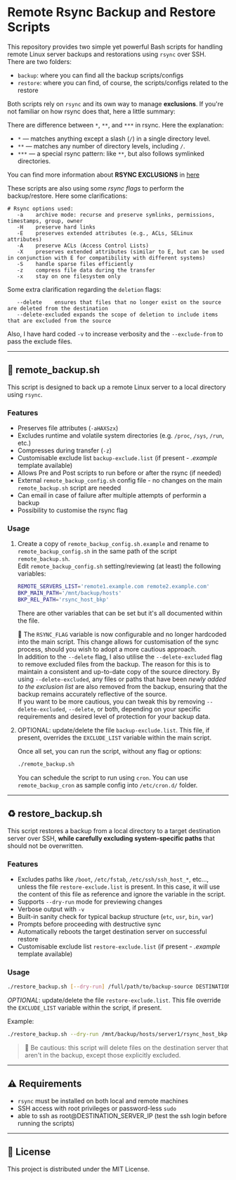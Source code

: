 # Remote Rsync Backup and Restore Scripts

This repository provides two simple yet powerful Bash scripts for handling remote Linux server backups and restorations using `rsync` over SSH.  
There are two folders:  

- `backup`: where you can find all the backup scripts/configs
- `restore`: where you can find, of course, the scripts/configs related to the restore  

Both scripts rely on `rsync` and its own way to manage **exclusions**. If you're not familiar on how rsync does that, here a little summary:  

There are difference between `*`, `**`, and `***` in rsync. Here the explanation:

- `*` — matches anything except a slash (`/`) in a single directory level.
- `**` — matches any number of directory levels, including `/`.
- `***` — a special rsync pattern: like `**`, but also follows symlinked directories.

You can find more information about **RSYNC EXCLUSIONS** in [here](rsync_exclusions.md)

These scripts are also using some *rsync flags* to perform the backup/restore. Here some clarifications:  

```
# Rsync options used:
   -a    archive mode: recurse and preserve symlinks, permissions, timestamps, group, owner
   -H    preserve hard links
   -E    preserves extended attributes (e.g., ACLs, SELinux attributes)
   -A    preserve ACLs (Access Control Lists)
   -X    preserves extended attributes (similar to E, but can be used in conjunction with E for compatibility with different systems)
   -S    handle sparse files efficiently
   -z    compress file data during the transfer
   -x    stay on one filesystem only
```

Some extra clarification regarding the `deletion` flags:
```
   --delete    ensures that files that no longer exist on the source are deleted from the destination
   --delete-excluded expands the scope of deletion to include items that are excluded from the source 
```


Also, I have hard coded `-v` to increase verbosity and the `--exclude-from` to pass the exclude files.  

---

## 🔄 remote_backup.sh

This script is designed to back up a remote Linux server to a local directory using `rsync`.  

### Features

- Preserves file attributes (`-aHAXSzx`)
- Excludes runtime and volatile system directories (e.g. `/proc`, `/sys`, `/run`, etc.)
- Compresses during transfer (`-z`)
- Customisable exclude list `backup-exclude.list` (if present - *.example* template available)
- Allows Pre and Post scripts to run before or after the rsync (if needed)
- External `remote_backup_config.sh` config file - no changes on the main `remote_backup.sh` script are needed
- Can email in case of failure after multiple attempts of performin a backup
- Possibility to customise the rsync flag 


### Usage

1. Create a copy of `remote_backup_config.sh.example` and rename to `remote_backup_config.sh` in the same path of the script `remote_backup.sh`.  
    Edit `remote_backup_config.sh` setting/reviewing (at least) the following variables:

    ```bash
    REMOTE_SERVERS_LIST='remote1.example.com remote2.example.com'
    BKP_MAIN_PATH='/mnt/backup/hosts'
    BKP_REL_PATH='rsync_host_bkp'
    ```
    There are other variables that can be set but it's all documented within the file.  

    🛑 The `RSYNC_FLAG` variable is now configurable and no longer hardcoded into the main script. This change allows for customisation of the sync process, should you wish to adopt a more cautious approach.  
    In addition to the `--delete` flag, I also utilise the `--delete-excluded` flag to remove excluded files from the backup. The reason for this is to maintain a consistent and up-to-date copy of the source directory. By using `--delete-excluded`, any files or paths that have been *newly added to the exclusion list* are also removed from the backup, ensuring that the backup remains accurately reflective of the source.  
    If you want to be more cautious, you can tweak this by removing `--delete-excluded`, `--delete`, or both, depending on your specific requirements and desired level of protection for your backup data. 


2. OPTIONAL: update/delete the file `backup-exclude.list`. This file, if present, overrides the `EXCLUDE_LIST` variable within the main script.

    Once all set, you can run the script, without any flag or options:

    ```bash
    ./remote_backup.sh
    ```

    You can schedule the script to run using `cron`. You can use `remote_backup_cron` as sample config into `/etc/cron.d/` folder.  

---

## ♻️ restore_backup.sh

This script restores a backup from a local directory to a target destination server over SSH, **while carefully excluding system-specific paths** that should not be overwritten.

### Features

- Excludes paths like `/boot`, `/etc/fstab`, `/etc/ssh/ssh_host_*`, etc..., unless the file `restore-exclude.list` is present. In this case, it will use the content of this file as reference and ignore the variable in the script.
- Supports `--dry-run` mode for previewing changes
- Verbose output with `-v`
- Built-in sanity check for typical backup structure (`etc`, `usr`, `bin`, `var`)
- Prompts before proceeding with destructive sync
- Automatically reboots the target destination server on successful restore
- Customisable exclude list `restore-exclude.list` (if present - *.example* template available)

### Usage

```bash
./restore_backup.sh [--dry-run] /full/path/to/backup-source DESTINATION_SERVER_IP
```

*OPTIONAL*: update/delete the file `restore-exclude.list`. This file override the `EXCLUDE_LIST` variable within the script, if present.  

Example:

```bash
./restore_backup.sh --dry-run /mnt/backup/hosts/server1/rsync_host_bkp 192.168.1.100
```

> 🛑 Be cautious: this script will delete files on the destination server that aren't in the backup, except those explicitly excluded.

---

## ⚠️ Requirements

- `rsync` must be installed on both local and remote machines
- SSH access with root privileges or password-less `sudo` 
- able to ssh as root@DESTINATION_SERVER_IP (test the ssh login before running the scripts)

---

## 📁 License

This project is distributed under the MIT License.